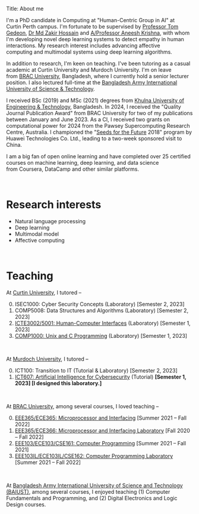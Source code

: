 Title: About me

I'm a PhD candidate in Computing at "Human-Centric Group in AI" at Curtin Perth campus. I'm fortunate to be supervised by <a href="https://staffportal.curtin.edu.au/staff/profile/view/tom-gedeon-5e48a1fd/">Professor Tom Gedeon</a>, <a href="https://staffportal.curtin.edu.au/staff/profile/view/md-zakir-hossain-4fd95ece/">Dr Md Zakir Hossain</a> and <a href="https://staffportal.curtin.edu.au/staff/profile/view/aneesh-krishna-1b4c5581/">A/Professor Aneesh Krishna</a>, with whom I'm developing novel deep learning systems to detect empathy in human interactions. My research interest includes advancing affective computing and multimodal systems using deep learning algorithms.

In addition to research, I'm keen on teaching. I've been tutoring as a casual academic at Curtin University and Murdoch University. I'm on leave from <a href="https://www.bracu.ac.bd/">BRAC University</a>, Bangladesh, where I currently hold a senior lecturer position. I also lectured full-time at the <a href="https://www.baiust.edu.bd/">Bangladesh Army International University of Science & Technology</a>.

I received BSc (2019) and MSc (2021) degrees from <a href="https://kuet.ac.bd/">Khulna University of Engineering & Technology</a>, Bangladesh. In 2024, I received the "Quality Journal Publication Award" from BRAC University for two of my publications between January and June 2023. As a CI, I received two grants on computational power for 2024 from the Pawsey Supercomputing Research Centre, Australia. I championed the "<a href="https://www.huawei.com/minisite/seeds-for-the-future/index.html">Seeds for the Future</a> 2018" program by Huawei Technologies Co. Ltd., leading to a two-week sponsored visit to China.

I am a big fan of open online learning and have completed over 25 certified courses on machine learning, deep learning, and data science from Coursera, DataCamp and other similar platforms.

&nbsp;

# Research interests
- Natural language processing
- Deep learning
- Multimodal model
- Affective computing

&nbsp;

# Teaching
At [Curtin University](https://www.curtin.edu.au/), I tutored &ndash;

0. ISEC1000: Cyber Security Concepts (Laboratory) [Semester 2, 2023]
0. COMP5008: Data Structures and Algorithms (Laboratory) [Semester 2, 2023]
0. [ICTE3002/5001: Human-Computer Interfaces](https://www.curtin.edu.au/study/offering/unit-ug-human-computer-interface--icte3002/) (Laboratory) [Semester 1, 2023]
0. [COMP1000: Unix and C Programming](https://www.curtin.edu.au/study/offering/unit-ug-unix-and-c-programming--comp1000/) (Laboratory) [Semester 1, 2023]

&nbsp;

At [Murdoch University](https://www.murdoch.edu.au/), I tutored &ndash;

0. ICT100: Transition to IT (Tutorial & Laboratory) [Semester 2, 2023]
0. [ICT607: Artificial Intelligence for Cybersecurity](https://github.com/hasan-rakibul/AI-cybersec) (Tutorial) **[Semester 1, 2023] [I designed this laboratory.]**

&nbsp;

At [BRAC University](https://www.bracu.ac.bd/), among several courses, I loved teaching &ndash;

0. [EEE365/ECE365: Microprocessor and Interfacing](https://bux.bracu.ac.bd/courses/course-v1:buX+EEE365+2022_Spring/about) [Summer 2021 &ndash; Fall 2022]
0. [EEE365/ECE366: Microprocessor and Interfacing Laboratory](https://bux.bracu.ac.bd/courses/course-v1:buX+EEE366+2022_Spring/about) [Fall 2020 &ndash; Fall 2022]
0. [EEE103/ECE103/CSE161: Computer Programming](https://bux.bracu.ac.bd/courses/course-v1:buX+CSE161+2022_Spring/about) [Summer 2021 &ndash; Fall 2021]
0. [EEE103IL/ECE103IL/CSE162: Computer Programming Laboratory](https://bux.bracu.ac.bd/courses/course-v1:buX+EEE103L+2022_Spring/about) [Summer 2021 &ndash; Fall 2022]

&nbsp;

At [Bangladesh Army International University of Science and Technology (BAIUST)](https://www.baiust.edu.bd/), among several courses, I enjoyed teaching (1) Computer Fundamentals and Programming, and (2) Digital Electronics and Logic Design courses.